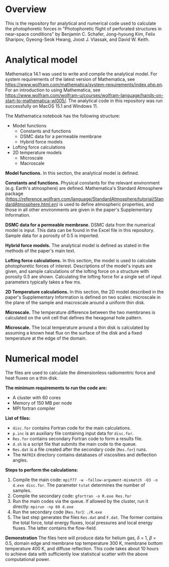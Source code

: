 # Overview

This is the repository for analytical and numerical code used to calculate the photophoretic forces in "Photophoretic flight of perforated structures in near-space conditions" by Benjamin C. Schafer, Jong-hyoung Kim, Felix Sharipov, Gyeong-Seok Hwang, Joost J. Vlassak, and David W. Keith.

# Analytical model

Mathematica 14.1 was used to write and compile the analytical model. For system requirements of the latest version of Mathematica, see https://www.wolfram.com/mathematica/system-requirements/index.php.en. For an introduction to using Mathematica, see https://www.wolfram.com/wolfram-u/courses/wolfram-language/hands-on-start-to-mathematica-wl005/. The analytical code in this repository was run successfully on MacOS 15.1 and Windows 11. 

The Mathematica notebook has the following structure: 
* Model functions
  * Constants and functions
  * DSMC data for a permeable membrane
  * Hybrid force models 
* Lofting force calculations
* 2D temperature models
  * Microscale
  * Macroscale   

**Model functions.** 
In this section, the analytical model is defined.

**Constants and functions.** 
Physical constants for the relevant environment (e.g. Earth's atmosphere) are defined. Mathematica's Standard Atmosphere package (https://reference.wolfram.com/language/StandardAtmosphere/tutorial/StandardAtmosphere.html.en) is used to define atmospheric properties, and those in all other environments are given in the paper's Supplementary Information.

**DSMC data for a permeable membrane.** 
DSMC data from the numerical model is input. This data can be found in the Excel file in this repository. Sample data for a porosity of 0.5 is imported.

**Hybrid force models.** 
The analytical model is defined as stated in the methods of the paper's main text. 

**Lofting force calculations.** 
In this section, the model is used to calculate photophoretic forces of interest. Descriptions of the model's inputs are given, and sample calculations of the lofting force on a structure with porosity 0.5 are shown. Calculating the lofting force for a single set of input parameters typically takes a few ms. 

**2D Temperature calculations.** 
In this section, the 2D model described in the paper's Supplementary Information is defined on two scales: microscale in the plane of the sample and macroscale around a uniform thin disk.

**Microscale.** 
The temperature difference between the two membranes is calculated on the unit cell that defines the hexagonal hole pattern.

**Microscale.** 
The local temperature around a thin disk is calculated by assuming a known heat flux on the surface of the disk and a fixed temperature at the edge of the domain.


# Numerical model

The files are used to calculate the dimensionless radiomentric force and heat fluxes on a thin disk.

**The minimum requirements to run the code are:**
* A cluster with 60 cores
* Memory of 150 MB per node
* MPI fortran compiler

**List of files:**
* ```disc.for``` contains Fortran code for the main calculations.
* ```p.inc``` is an auxiliary file containing input data for ```disc.for```.
* ```Res.for``` contains secondary Fortran code to form a results file.
* ```d.sh``` is a script file that submits the main code to the queue.
* ```Res.dat``` is a file created after the secondary code (```Res.for```) runs.
* The ```MATRIX``` directory contains databases of viscosities and deflection angles.

**Steps to perform the calculations:**
1. Compile the main code:
```mpif77 -w -fallow-argument-mismatch -O3 -o d.exe disc.for```. The parameter ```tstat``` determines the number of samples.
2. Compile the secondary code:
```gfortran -o R.exe Res.for```
3. Run the main codes via the queue. If allowed by the cluster, run it directly:
```mpirun -np 60 d.exe```
4. Run the secondary code (```Res.for```):
```./R.exe```
5. The last step generates the files ```Res.dat``` and ```F.dat```. The former contains the total force, total energy fluxes, local pressures and local energy fluxes. The latter contains the flow-field.

**Demonstration**
The files here will produce data for helium gas, $\delta$ = 1, $\beta$ = 0.5, domain edge and membrane top temperature 300 K, membrane bottom temperature 400 K, and diffuse reflection. This code takes about 10 hours to achieve data with sufficiently low statistical scatter with the above computational power.

